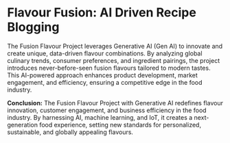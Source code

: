 # Flavour Fusion: AI Driven Recipe Blogging
The Fusion Flavour Project leverages Generative AI (Gen AI) to innovate and create unique, data-driven flavour combinations. By analyzing global culinary trends, consumer preferences, and ingredient pairings, the project introduces never-before-seen fusion flavours tailored to modern tastes. This AI-powered approach enhances product development, market engagement, and efficiency, ensuring a competitive edge in the food industry.

**Conclusion:**
The Fusion Flavour Project with Generative AI redefines flavour innovation, customer engagement, and business efficiency in the food industry. By harnessing AI, machine learning, and IoT, it creates a next-generation food experience, setting new standards for personalized, sustainable, and globally appealing flavours.
